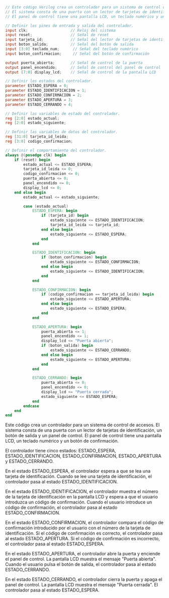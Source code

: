```verilog
// Este código Verilog crea un controlador para un sistema de control de accesos.
// El sistema consta de una puerta con un lector de tarjetas de identificación, un botón de salida y un panel de control.
// El panel de control tiene una pantalla LCD, un teclado numérico y un botón de confirmación.

// Definir los pines de entrada y salida del controlador.
input clk;                   // Reloj del sistema
input reset;                 // Señal de reset
input tarjeta_id;            // Señal del lector de tarjetas de identificación
input boton_salida;          // Señal del botón de salida
input [3:0] teclado_num;      // Señal del teclado numérico
input boton_confirmacion;     // Señal del botón de confirmación

output puerta_abierta;       // Señal de control de la puerta
output panel_encendido;      // Señal de control del panel de control
output [7:0] display_lcd;    // Señal de control de la pantalla LCD

// Definir los estados del controlador.
parameter ESTADO_ESPERA = 0;
parameter ESTADO_IDENTIFICACION = 1;
parameter ESTADO_CONFIRMACION = 2;
parameter ESTADO_APERTURA = 3;
parameter ESTADO_CERRANDO = 4;

// Definir las variables de estado del controlador.
reg [2:0] estado_actual;
reg [2:0] estado_siguiente;

// Definir las variables de datos del controlador.
reg [31:0] tarjeta_id_leida;
reg [3:0] codigo_confirmacion;

// Definir el comportamiento del controlador.
always @(posedge clk) begin
    if (reset) begin
        estado_actual <= ESTADO_ESPERA;
        tarjeta_id_leida <= 0;
        codigo_confirmacion <= 0;
        puerta_abierta <= 0;
        panel_encendido <= 0;
        display_lcd <= 0;
    end else begin
        estado_actual <= estado_siguiente;

        case (estado_actual)
            ESTADO_ESPERA: begin
                if (tarjeta_id) begin
                    estado_siguiente <= ESTADO_IDENTIFICACION;
                    tarjeta_id_leida <= tarjeta_id;
                end else begin
                    estado_siguiente <= ESTADO_ESPERA;
                end
            end

            ESTADO_IDENTIFICACION: begin
                if (boton_confirmacion) begin
                    estado_siguiente <= ESTADO_CONFIRMACION;
                end else begin
                    estado_siguiente <= ESTADO_IDENTIFICACION;
                end
            end

            ESTADO_CONFIRMACION: begin
                if (codigo_confirmacion == tarjeta_id_leida) begin
                    estado_siguiente <= ESTADO_APERTURA;
                end else begin
                    estado_siguiente <= ESTADO_ESPERA;
                end
            end

            ESTADO_APERTURA: begin
                puerta_abierta <= 1;
                panel_encendido <= 1;
                display_lcd <= "Puerta abierta";
                if (boton_salida) begin
                    estado_siguiente <= ESTADO_CERRANDO;
                end else begin
                    estado_siguiente <= ESTADO_APERTURA;
                end
            end

            ESTADO_CERRANDO: begin
                puerta_abierta <= 0;
                panel_encendido <= 0;
                display_lcd <= "Puerta cerrada";
                estado_siguiente <= ESTADO_ESPERA;
            end
        endcase
    end
end
```

Este código crea un controlador para un sistema de control de accesos. El sistema consta de una puerta con un lector de tarjetas de identificación, un botón de salida y un panel de control. El panel de control tiene una pantalla LCD, un teclado numérico y un botón de confirmación.

El controlador tiene cinco estados: ESTADO_ESPERA, ESTADO_IDENTIFICACION, ESTADO_CONFIRMACION, ESTADO_APERTURA y ESTADO_CERRANDO.

En el estado ESTADO_ESPERA, el controlador espera a que se lea una tarjeta de identificación. Cuando se lee una tarjeta de identificación, el controlador pasa al estado ESTADO_IDENTIFICACION.

En el estado ESTADO_IDENTIFICACION, el controlador muestra el número de la tarjeta de identificación en la pantalla LCD y espera a que el usuario introduzca un código de confirmación. Cuando el usuario introduce un código de confirmación, el controlador pasa al estado ESTADO_CONFIRMACION.

En el estado ESTADO_CONFIRMACION, el controlador compara el código de confirmación introducido por el usuario con el número de la tarjeta de identificación. Si el código de confirmación es correcto, el controlador pasa al estado ESTADO_APERTURA. Si el código de confirmación es incorrecto, el controlador pasa al estado ESTADO_ESPERA.

En el estado ESTADO_APERTURA, el controlador abre la puerta y enciende el panel de control. La pantalla LCD muestra el mensaje "Puerta abierta". Cuando el usuario pulsa el botón de salida, el controlador pasa al estado ESTADO_CERRANDO.

En el estado ESTADO_CERRANDO, el controlador cierra la puerta y apaga el panel de control. La pantalla LCD muestra el mensaje "Puerta cerrada". El controlador pasa al estado ESTADO_ESPERA.